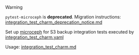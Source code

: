 > [!WARNING]
> `pytest-microceph` is **deprecated**. Migration instructions: [integration_test_charm_deprecation_notice.md](../../../.github/workflows/integration_test_charm_deprecation_notice.md)

Set up [microceph](https://github.com/canonical/microceph) for S3 backup integration tests executed by [integration_test_charm.yaml](../../../.github/workflows/integration_test_charm.yaml)

Usage: [integration_test_charm.md](../../../.github/workflows/integration_test_charm.md)
